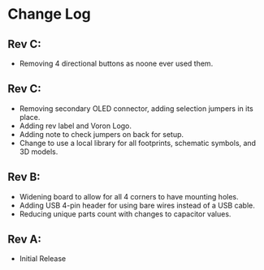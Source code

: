 # Change Log #

## Rev C:
 - Removing 4 directional buttons as noone ever used them. 

## Rev C:
 - Removing secondary OLED connector, adding selection jumpers in its place.
 - Adding rev label and Voron Logo.
 - Adding note to check jumpers on back for setup.
 - Change to use a local library for all footprints, schematic symbols, and 3D models.
 
## Rev B:
 - Widening board to allow for all 4 corners to have mounting holes.
 - Adding USB 4-pin header for using bare wires instead of a USB cable.
 - Reducing unique parts count with changes to capacitor values.

## Rev A:
 - Initial Release
